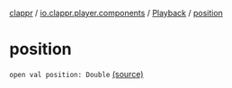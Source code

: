 [clappr](../../index.md) / [io.clappr.player.components](../index.md) / [Playback](index.md) / [position](.)

# position

`open val position: Double` [(source)](https://github.com/clappr/clappr-android/tree/dev/clappr/src/main/kotlin/io/clappr/player/components/Playback.kt#L34)